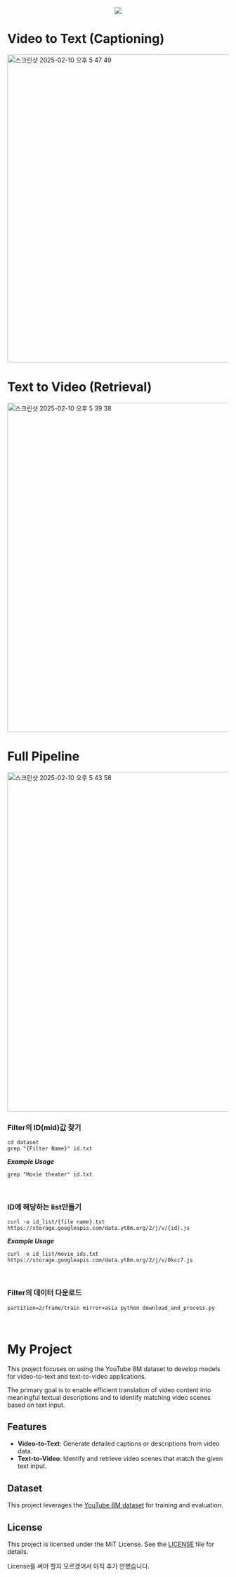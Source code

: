 <p align='center'>
    <img src="https://capsule-render.vercel.app/api?type=waving&color=auto&height=300&section=header&text=Tving-Hackathon&fontSize=40&animation=fadeIn&fontAlignY=38&desc=CV-15&descAlignY=51&descAlign=62"/>
</p>

# Video to Text (Captioning)

<img width="701" alt="스크린샷 2025-02-10 오후 5 47 49" src="https://github.com/user-attachments/assets/777c63e6-26af-494e-8a27-0130f7c97c08" />

# Text to Video (Retrieval)
<img width="749" alt="스크린샷 2025-02-10 오후 5 39 38" src="https://github.com/user-attachments/assets/e879bc4b-456e-43d0-96fe-7ff86ec0770d" />

# Full Pipeline 
<img width="773" alt="스크린샷 2025-02-10 오후 5 43 58" src="https://github.com/user-attachments/assets/44d2f2aa-d935-4cd1-8205-472953a533ca" />


### Filter의 ID(mid)값 찾기 
```
cd dataset
grep "{Filter Name}" id.txt
```


***Example Usage***
```
grep "Movie theater" id.txt
```

<br>

### ID에 해당하는 list만들기
```
curl -o id_list/{file name}.txt https://storage.googleapis.com/data.yt8m.org/2/j/v/{id}.js
```

***Example Usage***
```
curl -o id_list/movie_ids.txt https://storage.googleapis.com/data.yt8m.org/2/j/v/0kcc7.js
```
<br>

### Filter의 데이터 다운로드
```
partition=2/frame/train mirror=asia python download_and_process.py
```

<br>

# My Project
This project focuses on using the YouTube 8M dataset to develop models for video-to-text and text-to-video applications.

The primary goal is to enable efficient translation of video content into meaningful textual descriptions and to identify matching video scenes based on text input.

## Features
- **Video-to-Text**: Generate detailed captions or descriptions from video data.
- **Text-to-Video**: Identify and retrieve video scenes that match the given text input.

## Dataset
This project leverages the [YouTube 8M dataset](https://research.google.com/youtube8m/) for training and evaluation.

## License
This project is licensed under the MIT License. See the [LICENSE](LICENSE) file for details.

License를 써야 할지 모르겠어서 아직 추가 안헀습니다.

